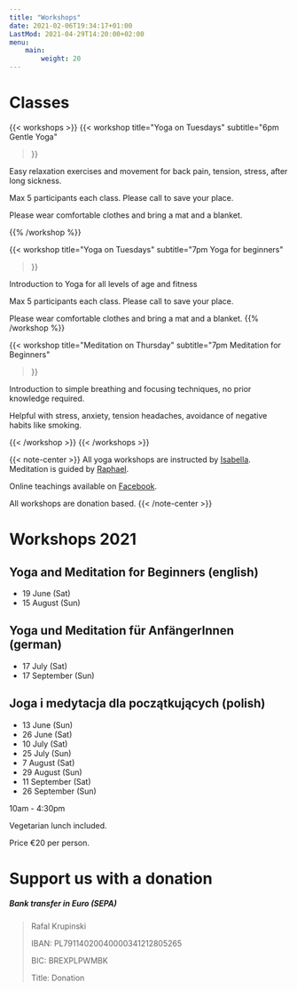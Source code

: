 ```yaml
---
title: "Workshops"
date: 2021-02-06T19:34:17+01:00
LastMod: 2021-04-29T14:20:00+02:00
menu:
    main:
        weight: 20
---
```


# Classes

{{< workshops >}}
{{< workshop
    title="Yoga on Tuesdays"
    subtitle="6pm Gentle Yoga" 
>}}

Easy relaxation exercises and movement for back pain, tension, stress, after long sickness.</p>

Max 5 participants each class. Please call to save your place.

Please wear comfortable clothes and bring a mat and a blanket.

{{% /workshop %}}

{{< workshop
    title="Yoga on Tuesdays"
    subtitle="7pm Yoga for beginners"
>}}

Introduction to Yoga for all levels of age and fitness

Max 5 participants each class. Please call to save your place.

Please wear comfortable clothes and bring a mat and a blanket.
{{% /workshop %}}

{{< workshop
    title="Meditation on Thursday"
    subtitle="7pm Meditation for Beginners"
>}}

Introduction to simple breathing and focusing techniques, no prior knowledge required.

Helpful with stress, anxiety, tension headaches, avoidance of negative habits like smoking.

{{< /workshop >}}
{{< /workshops >}}

{{< note-center >}}
All yoga workshops are instructed by [Isabella](about#isabella).
Meditation is guided by [Raphael](about#rafal).

Online teachings available on [Facebook](https://www.facebook.com/melisaretreat/).

All workshops are donation based.
{{< /note-center >}}

# Workshops 2021

## Yoga and Meditation for Beginners (english)

- <time datetime="2021-06-19">19 June (Sat)</time>
- <time datetime="2021-08-15">15 August (Sun)</time>

## Yoga und Meditation für AnfängerInnen (german)

- <time datetime="2021-07-17">17 July (Sat)</time>
- <time datetime="2021-09-19">17 September (Sun)</time>

## Joga i medytacja dla początkujących (polish)

- <time datetime="2021-06-13">13 June (Sun)</time>
- <time datetime="2021-06-26">26 June (Sat)</time>
- <time datetime="2021-07-10">10 July (Sat)</time>
- <time datetime="2021-07-25">25 July (Sun)</time>
- <time datetime="2021-08-07">7 August (Sat)</time>
- <time datetime="2021-08-29">29 August (Sun)</time>
- <time datetime="2021-09-11">11 September (Sat)</time>
- <time datetime="2021-09-26">26 September (Sun)</time>

10am - 4:30pm

Vegetarian lunch included.

Price €20 per person.

# Support us with a donation

##### Bank transfer in Euro (SEPA)

> Rafal Krupinski
>
> IBAN: PL79114020040000341212805265
>
> BIC: BREXPLPWMBK
> 
> Title: Donation
